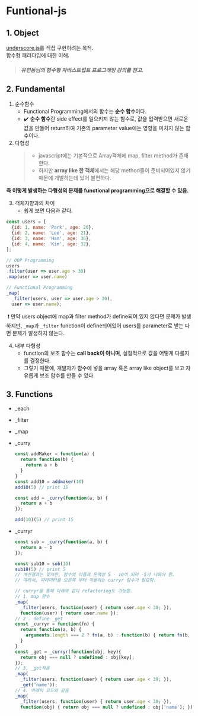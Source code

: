 # Funtional-js
## 1. Object
[underscore.js](http://underscorejs.org/)를 직접 구현하려는 목적.  
함수형 패러다임에 대한 이해.  
>##### 유인동님의 함수형 자바스트립트 프로그래밍 강의를 참고.
## 2. Fundamental
1. 순수함수  
	* Functional Programming에서의 함수는 **순수 함수**이다.  
	* :heavy_check_mark: **순수 함수**란 side effect를 일으키지 않는 함수로, 값을 입력받으면 새로운 값을 만들어 return하여 기존의 parameter value에는 영향을 미치지 않는 함수이다.  
2. 다형성
	>* javascript에는 기본적으로 Array객체에 map, filter method가 존재한다.  
	>* 하지만 **array like 한 객체**에서는 해당 method들이 준비되어있지 않기 때문에 개발하는데 있어 불편하다.  
  
  
**즉 이렇게 발생하는 다형성의 문제를 functional programming으로 해결할 수 있음.**  

3. 객체지향과의 차이
	* 쉽게 보면 다음과 같다.    
  ```javascript
  const users = [
    {id: 1, name: 'Park', age: 26},
    {id: 2, name: 'Lee', age: 21},
    {id: 3, name: 'Han', age: 36},
    {id: 4, name: 'Kim', age: 32},
  ];
  
  // OOP Programming
  users
  .filter(user => user.age > 30)
  .map(user => user.name)
  
  // Functional Programming
  _map(
    _filter(users, user => user.age > 30),
    user => user.name);
  ```  
  :exclamation: 만약 users object에 map과 filter method가 define되어 있지 않다면 문제가 발생하지만, `_map`과 `_filter` function이 define되어있어 users를 parameter로 받는 다면 문제가 발생하지 않는다.  

4. 내부 다형성  
	* function의 보조 함수는 **call back이 아니며**, 실질적으로 값을 어떻게 다룰지를 결정한다.  
 	* 그렇기 때문에, 개발자가 함수에 넣을 array 혹은 array like object를 보고 자유롭게 보조 함수를 만들 수 있다. 

## 3. Functions
* _each
* _filter
* _map
* _curry
  ```javascript
  const addMaker = function(a) {
    return function(b) {
      return a + b
    }
  }
  const add10 = addmaker(10)
  add10(5) // print 15
  
  const add = _curry(function(a, b) {
    return a + b
  });
  
  add(10)(5) // print 15  
  ```  
  
* _curryr
  ```javascript
  const sub = _curry(function(a, b) {
    return a - b
  });

  const sub10 = sub(10)
  sub10(5) // print 5
  // 계산결과는 맞지만, 함수의 이름과 문맥상 5 - 10이 되어 -5가 나와야 함.
  // 따라서, 파라미터를 오른쪽 부터 적용하는 curryr 함수가 필요함.

  // curryr을 통해 아래와 같이 refactoring도 가능함.
  // 1. map 함수
  _map(
    _filter(users, function(user) { return user.age < 30; }), 
    function(user) { return user.name });
  // 2 . define _get
  const _curryr = function(fn) {
    return function(a, b) {
      arguments.length === 2 ? fn(a, b) : function(b) { return fn(b, a); } 
    }
  }
  const _get = _curryr(function(obj, key){
    return obj === null ? undefined : obj[key];
  }); 
  // 3. _get적용
  _map(
    _filter(users, function(user) { return user.age < 30; }), 
    _get('name'));
  // 4. 아래의 코드와 같음
  _map(
    _filter(users, function(user) { return user.age < 30; }), 
    function(obj) { return obj === null ? undefined : obj['name']; });
  ```